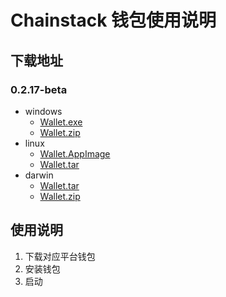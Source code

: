 # Chainstack 钱包使用说明

## 下载地址

### 0.2.17-beta

- windows
    - [Wallet.exe](http://114.119.116.157:9000/wallet/win/beta/chainstack-wallet%20Setup%200.2.17-beta.exe)
    - [Wallet.zip](http://114.119.116.157:9000/wallet/win/beta/chainstack-wallet-0.2.17-beta-win.zip)
- linux
    - [Wallet.AppImage](http://114.119.116.157:9000/wallet/linux/beta/chainstack-wallet%200.2.17-beta.AppImage)
    - [Wallet.tar](http://114.119.116.157:9000/wallet/win/beta/chainstack-wallet-0.2.17-beta.tar.gz)
- darwin
    - [Wallet.tar](http://114.119.116.157:9000/wallet/mac/beta/chainstack-wallet-0.2.17-beta-mac.tar.gz)
    - [Wallet.zip](http://114.119.116.157:9000/wallet/mac/beta/chainstack-wallet-0.2.17-beta-mac.zip)

## 使用说明

1. 下载对应平台钱包
2. 安装钱包
3. 启动
